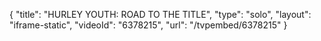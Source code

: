 {
    "title": "HURLEY YOUTH: ROAD TO THE TITLE",
    "type": "solo",
    "layout": "iframe-static",
    "videoId": "6378215",
    "url": "\/tvpembed\/6378215"
}
